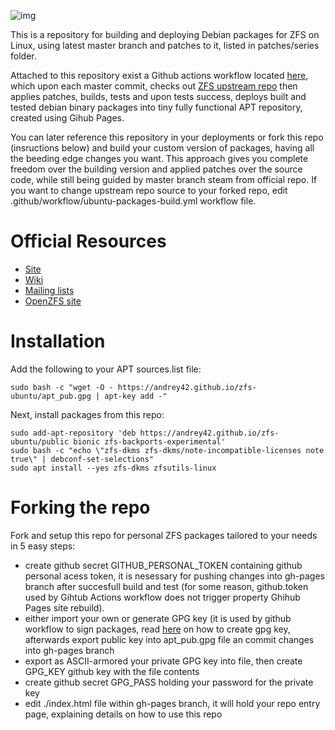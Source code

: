 ![img](http://zfsonlinux.org/images/zfs-linux.png)

This is a repository for building and deploying Debian packages for ZFS on Linux, 
using latest master branch and patches to it, listed in patches/series folder.

Attached to this repository exist a Github actions workflow located [here](blob/master/.github/workflows/ubuntu-packages-build.yml), which upon each master commit, checks out [ZFS upstream repo](https://github.com/zfsonlinux/zfs) 
then applies patches, builds, tests and upon tests success, deploys  built and tested debian binary packages into tiny fully functional APT repository, created using Gihub Pages.

You can later reference this repository in your deployments or fork this repo (insructions below) and build your custom version of packages, having all the beeding edge changes you want. This approach gives you complete freedom over the building 
version and applied patches over the source code, while still being guided by master branch steam from official repo.
If you want to change upstream repo source to your forked repo, edit .github/workflow/ubuntu-packages-build.yml workflow file. 

# Official Resources

  * [Site](http://zfsonlinux.org)
  * [Wiki](https://github.com/zfsonlinux/zfs/wiki)
  * [Mailing lists](https://github.com/zfsonlinux/zfs/wiki/Mailing-Lists)
  * [OpenZFS site](http://open-zfs.org/)

# Installation

Add the following to your APT sources.list file:

````
sudo bash -c "wget -O - https://andrey42.github.io/zfs-ubuntu/apt_pub.gpg | apt-key add -"
````

Next, install packages from this repo:

````
sudo add-apt-repository 'deb https://andrey42.github.io/zfs-ubuntu/public bionic zfs-backports-experimental'
sudo bash -c "echo \"zfs-dkms zfs-dkms/note-incompatible-licenses note true\" | debconf-set-selections"
sudo apt install --yes zfs-dkms zfsutils-linux 
````

# Forking the repo
Fork and setup this repo for personal ZFS packages tailored to your needs in 5 easy steps:
 * create github secret GITHUB_PERSONAL_TOKEN containing github personal acess token, it is nesessary for pushing changes into gh-pages branch after succesfull build and test (for some reason, github.token used by Gihtub Actions workflow does not trigger property Ghihub Pages site rebuild).
 * either import your own or generate GPG key (it is used by github workflow to sign packages, read [here](https://help.github.com/en/github/authenticating-to-github/generating-a-new-gpg-key) on how to create gpg key, afterwards export public key into apt_pub.gpg file an commit changes into gh-pages branch
 * export as ASCII-armored your private GPG key into file, then create GPG_KEY github key with the file contents
 * create github secret GPG_PASS holding your password for the private key
 * edit ./index.html file within gh-pages branch, it will hold your repo entry page, explaining details on how to use this repo

